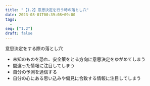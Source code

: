 ```yaml
---
title: "【1.2】意思決定を行う時の落とし穴"
date: 2023-08-01T00:39:08+09:00
tags: 
  -
seq: ["1.2"]
draft: false
---
```


意思決定をする際の落とし穴
- 未知のものを恐れ、安全策をとる方向に意思決定をゆがめてしまう
- 間違った情報に注目してしまう
- 自分の予測を過信する
- 自分の心にある思い込みや偏見に合致する情報に注目してしまう

